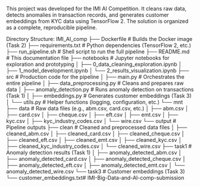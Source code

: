 This project was developed for the IMI AI Competition. It cleans raw data, detects anomalies in transaction records, and generates customer embeddings from KYC data using TensorFlow 2. The solution is organized as a complete, reproducible pipeline.

Directory Structure:
IMI_AI_comp
├── Dockerfile              # Builds the Docker image (Task 2)
├── requirements.txt        # Python dependencies (TensorFlow 2, etc.)
├── run_pipeline.sh         # Shell script to run the full pipeline
├── README.md               # This documentation file
├── notebooks               # Jupyter notebooks for exploration and prototyping
│   ├── 0_data_cleaning_exploration.ipynb
│   ├── 1_model_development.ipynb
│   └── 2_results_visualization.ipynb
├── src                     # Production code for the pipeline
│   ├── main.py             # Orchestrates the entire pipeline
│   ├── data_preprocessing.py  # Cleans and prepares raw data
│   ├── anomaly_detection.py   # Runs anomaly detection on transactions (Task 1)
│   ├── embeddings.py          # Generates customer embeddings (Task 3)
│   └── utils.py               # Helper functions (logging, configuration, etc.)
└── mnt
    ├── data                # Raw data files (e.g., abm.csv, card.csv, etc.)
    │   ├── abm.csv
    │   ├── card.csv
    │   ├── cheque.csv
    │   ├── eft.csv
    │   ├── emt.csv
    │   ├── kyc.csv
    │   ├── kyc_industry_codes.csv
    │   └── wire.csv
    └── output              # Pipeline outputs
        ├── clean           # Cleaned and preprocessed data files
        │   ├── cleaned_abm.csv
        │   ├── cleaned_card.csv
        │   ├── cleaned_cheque.csv
        │   ├── cleaned_eft.csv
        │   ├── cleaned_emt.csv
        │   ├── cleaned_kyc.csv
        │   ├── cleaned_kyc_industry_codes.csv
        │   └── cleaned_wire.csv
        ├── task1           # Anomaly detection results (Task 1)
        │   ├── anomaly_detected_abm.csv
        │   ├── anomaly_detected_card.csv
        │   ├── anomaly_detected_cheque.csv
        │   ├── anomaly_detected_eft.csv
        │   ├── anomaly_detected_emt.csv
        │   └── anomaly_detected_wire.csv
        └── task3           # Customer embeddings (Task 3)
            └── customer_embeddings.txt#   I M I - B i g - D a t a - a n d - A I - c o m p - s u b m i s s i o n  
 